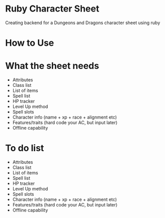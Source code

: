 # Ruby Character Sheet 
Creating backend for a Dungeons and Dragons character sheet using ruby
 
# How to Use


# What the sheet needs
- Attributes
- Class list
- List of items
- Spell list
- HP tracker
- Level Up method
- Spell slots
- Character info (name + xp + race + alignment etc)
- Features/traits (hard code your AC, but input later)
- Offline capability


# To do list
- Attributes
- Class list
- List of items
- Spell list
- HP tracker
- Level Up method
- Spell slots
- Character info (name + xp + race + alignment etc)
- Features/traits (hard code your AC, but input later)
- Offline capability
